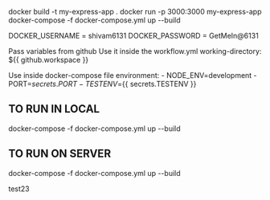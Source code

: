 docker build -t my-express-app .
docker run -p 3000:3000 my-express-app
docker-compose -f docker-compose.yml up --build

DOCKER_USERNAME = shivam6131
DOCKER_PASSWORD = GetMeIn@6131

Pass variables from github 
  Use it inside the workflow.yml
    working-directory: ${{ github.workspace }}

  Use inside docker-compose file 
      environment:
    - NODE_ENV=development
    - PORT=${{ secrets.PORT }}
    - TESTENV=${{ secrets.TESTENV }}


## TO RUN IN LOCAL
docker-compose -f docker-compose.yml up --build

## TO RUN ON SERVER
docker-compose -f docker-compose.yml up --build


test23